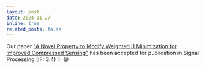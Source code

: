 ```yaml
---
layout: post
date: 2024-11-27
inline: true
related_posts: false
---
```


Our paper ["A Novel Property to Modify Weighted l1 Minimization for Improved Compressed Sensing"](https://www.sciencedirect.com/science/article/pii/S0165168424004481) has been accepted for publication in Signal Processing (IF: 3.4)  :sparkles: :smile:
